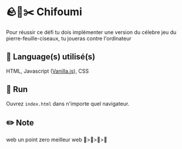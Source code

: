 # 🪨📜✂️ Chifoumi
Pour réussir ce défi tu dois implémenter une version du célebre jeu du pierre-feuille-ciseaux, tu joueras contre l'ordinateur

## 💾 Language(s) utilisé(s)
HTML, Javascript ([Vanilla.js](http://vanilla-js.com/)), CSS

## 🏃 Run
Ouvrez `index.html` dans n'importe quel navigateur.

## ✏️ Note
web un point zero meilleur web
🦈>🦐>🪼>🦈








